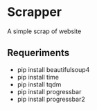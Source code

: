 # Scrapper
A simple scrap of website

## Requeriments
- pip install beautifulsoup4
- pip install time
- pip install tqdm
- pip install progressbar
- pip install progressbar2
